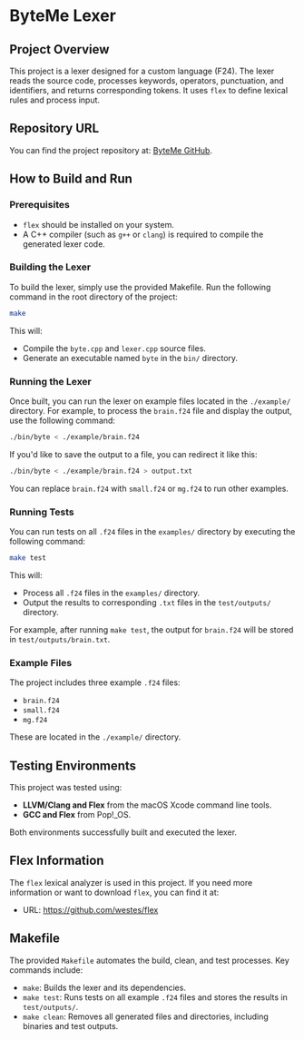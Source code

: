 # ByteMe Lexer

## Project Overview
This project is a lexer designed for a custom language (F24). The lexer reads the source code, processes keywords, operators, punctuation, and identifiers, and returns corresponding tokens. It uses `flex` to define lexical rules and process input.

## Repository URL
You can find the project repository at: [ByteMe GitHub](https://github.com/cojoda/ByteMe.git).

## How to Build and Run

### Prerequisites
- `flex` should be installed on your system.
- A C++ compiler (such as `g++` or `clang`) is required to compile the generated lexer code.

### Building the Lexer
To build the lexer, simply use the provided Makefile. Run the following command in the root directory of the project:

```bash
make
```

This will:
- Compile the `byte.cpp` and `lexer.cpp` source files.
- Generate an executable named `byte` in the `bin/` directory.

### Running the Lexer
Once built, you can run the lexer on example files located in the `./example/` directory. For example, to process the `brain.f24` file and display the output, use the following command:

```bash
./bin/byte < ./example/brain.f24
```

If you'd like to save the output to a file, you can redirect it like this:

```bash
./bin/byte < ./example/brain.f24 > output.txt
```

You can replace `brain.f24` with `small.f24` or `mg.f24` to run other examples.

### Running Tests
You can run tests on all `.f24` files in the `examples/` directory by executing the following command:

```bash
make test
```

This will:
- Process all `.f24` files in the `examples/` directory.
- Output the results to corresponding `.txt` files in the `test/outputs/` directory.

For example, after running `make test`, the output for `brain.f24` will be stored in `test/outputs/brain.txt`.

### Example Files
The project includes three example `.f24` files:
- `brain.f24`
- `small.f24`
- `mg.f24`

These are located in the `./example/` directory.

## Testing Environments
This project was tested using:
- **LLVM/Clang and Flex** from the macOS Xcode command line tools.
- **GCC and Flex** from Pop!_OS.

Both environments successfully built and executed the lexer.

## Flex Information
The `flex` lexical analyzer is used in this project. If you need more information or want to download `flex`, you can find it at:  
- URL: https://github.com/westes/flex

## Makefile
The provided `Makefile` automates the build, clean, and test processes. Key commands include:
- `make`: Builds the lexer and its dependencies.
- `make test`: Runs tests on all example `.f24` files and stores the results in `test/outputs/`.
- `make clean`: Removes all generated files and directories, including binaries and test outputs.
